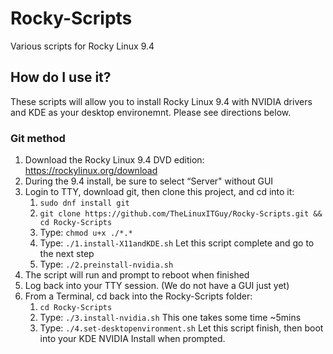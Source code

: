 # Rocky-Scripts
Various scripts for Rocky Linux 9.4

## How do I use it?
These scripts will allow you to install Rocky Linux 9.4 with NVIDIA drivers and KDE as your desktop environemnt. Please see directions below.
### Git method
1. Download the Rocky Linux 9.4 DVD edition: https://rockylinux.org/download
2. During the 9.4 install, be sure to select “Server" without GUI
3. Login to TTY, download git, then clone this project, and cd into it: 
    1. `sudo dnf install git`
    2. `git clone https://github.com/TheLinuxITGuy/Rocky-Scripts.git && cd Rocky-Scripts`
    3. Type: `chmod u+x ./*.*`
    4. Type: `./1.install-X11andKDE.sh` Let this script complete and go to the next step
    5. Type: `./2.preinstall-nvidia.sh`
4. The script will run and prompt to reboot when finished
5. Log back into your TTY session. (We do not have a GUI just yet)
6. From a Terminal, cd back into the Rocky-Scripts folder: 
    1. `cd Rocky-Scripts`
    2. Type: `./3.install-nvidia.sh` This one takes some time ~5mins
    3. Type: `./4.set-desktopenvironment.sh` Let this script finish, then boot into your KDE NVIDIA Install when prompted.
